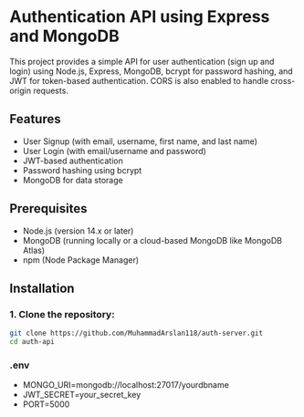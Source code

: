 # Authentication API using Express and MongoDB

This project provides a simple API for user authentication (sign up and login) using Node.js, Express, MongoDB, bcrypt for password hashing, and JWT for token-based authentication. CORS is also enabled to handle cross-origin requests.

## Features

- User Signup (with email, username, first name, and last name)
- User Login (with email/username and password)
- JWT-based authentication
- Password hashing using bcrypt
- MongoDB for data storage

## Prerequisites

- Node.js (version 14.x or later)
- MongoDB (running locally or a cloud-based MongoDB like MongoDB Atlas)
- npm (Node Package Manager)

## Installation

### 1. Clone the repository:

```bash
git clone https://github.com/MuhammadArslan118/auth-server.git
cd auth-api
```

### .env

- MONGO_URI=mongodb://localhost:27017/yourdbname
- JWT_SECRET=your_secret_key
- PORT=5000
